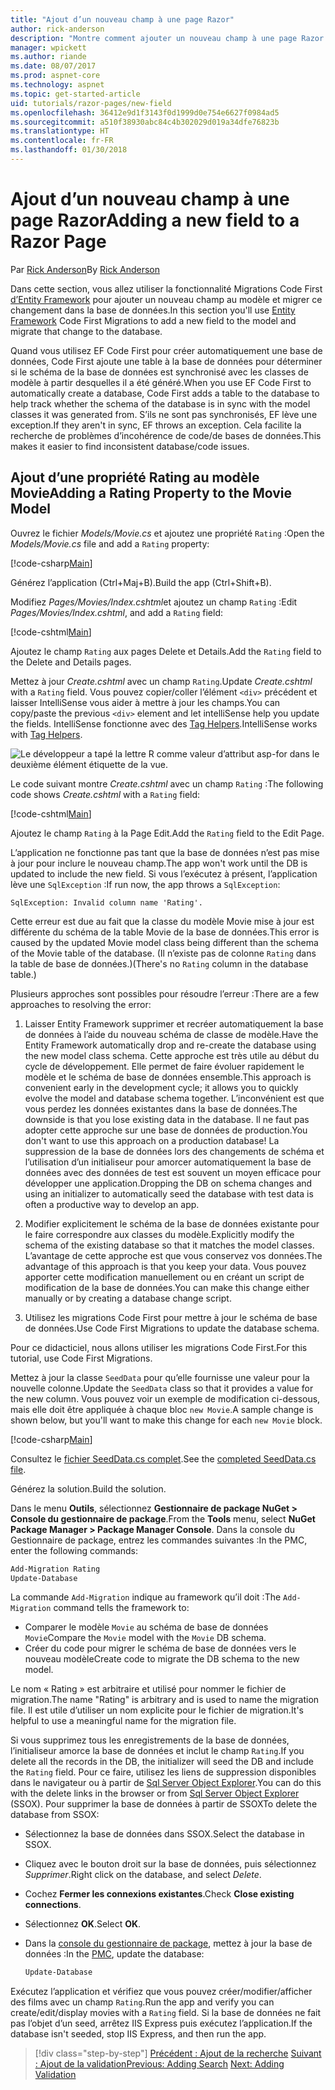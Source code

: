 ```yaml
---
title: "Ajout d’un nouveau champ à une page Razor"
author: rick-anderson
description: "Montre comment ajouter un nouveau champ à une page Razor avec Entity Framework Core"
manager: wpickett
ms.author: riande
ms.date: 08/07/2017
ms.prod: aspnet-core
ms.technology: aspnet
ms.topic: get-started-article
uid: tutorials/razor-pages/new-field
ms.openlocfilehash: 36412e9d1f3143f0d1999d0e754e6627f0984ad5
ms.sourcegitcommit: a510f38930abc84c4b302029d019a34dfe76823b
ms.translationtype: HT
ms.contentlocale: fr-FR
ms.lasthandoff: 01/30/2018
---
```

# <a name="adding-a-new-field-to-a-razor-page"></a><span data-ttu-id="c962d-103">Ajout d’un nouveau champ à une page Razor</span><span class="sxs-lookup"><span data-stu-id="c962d-103">Adding a new field to a Razor Page</span></span>

<span data-ttu-id="c962d-104">Par [Rick Anderson](https://twitter.com/RickAndMSFT)</span><span class="sxs-lookup"><span data-stu-id="c962d-104">By [Rick Anderson](https://twitter.com/RickAndMSFT)</span></span>

<span data-ttu-id="c962d-105">Dans cette section, vous allez utiliser la fonctionnalité Migrations Code First [d’Entity Framework](https://docs.microsoft.com/ef/core/get-started/aspnetcore/new-db) pour ajouter un nouveau champ au modèle et migrer ce changement dans la base de données.</span><span class="sxs-lookup"><span data-stu-id="c962d-105">In this section you'll use [Entity Framework](https://docs.microsoft.com/ef/core/get-started/aspnetcore/new-db) Code First Migrations to add a new field to the model and migrate that change to the database.</span></span>

<span data-ttu-id="c962d-106">Quand vous utilisez EF Code First pour créer automatiquement une base de données, Code First ajoute une table à la base de données pour déterminer si le schéma de la base de données est synchronisé avec les classes de modèle à partir desquelles il a été généré.</span><span class="sxs-lookup"><span data-stu-id="c962d-106">When you use EF Code First to automatically create a database, Code First adds a table to the database to help track whether the schema of the database is in sync with the model classes it was generated from.</span></span> <span data-ttu-id="c962d-107">S’ils ne sont pas synchronisés, EF lève une exception.</span><span class="sxs-lookup"><span data-stu-id="c962d-107">If they aren't in sync, EF throws an exception.</span></span> <span data-ttu-id="c962d-108">Cela facilite la recherche de problèmes d’incohérence de code/de bases de données.</span><span class="sxs-lookup"><span data-stu-id="c962d-108">This makes it easier to find inconsistent database/code issues.</span></span>

## <a name="adding-a-rating-property-to-the-movie-model"></a><span data-ttu-id="c962d-109">Ajout d’une propriété Rating au modèle Movie</span><span class="sxs-lookup"><span data-stu-id="c962d-109">Adding a Rating Property to the Movie Model</span></span>

<span data-ttu-id="c962d-110">Ouvrez le fichier *Models/Movie.cs* et ajoutez une propriété `Rating` :</span><span class="sxs-lookup"><span data-stu-id="c962d-110">Open the *Models/Movie.cs* file and add a `Rating` property:</span></span>

[!code-csharp[Main](razor-pages-start/sample/RazorPagesMovie/Models/MovieDateRating.cs?highlight=11&range=7-18)]

<span data-ttu-id="c962d-111">Générez l’application (Ctrl+Maj+B).</span><span class="sxs-lookup"><span data-stu-id="c962d-111">Build the app (Ctrl+Shift+B).</span></span>

<span data-ttu-id="c962d-112">Modifiez *Pages/Movies/Index.cshtml*et ajoutez un champ `Rating` :</span><span class="sxs-lookup"><span data-stu-id="c962d-112">Edit *Pages/Movies/Index.cshtml*, and add a `Rating` field:</span></span>

[!code-cshtml[Main](razor-pages-start/sample/RazorPagesMovie/Pages/Movies/Index.cshtml?highlight=40-42,61-63)]

<span data-ttu-id="c962d-113">Ajoutez le champ `Rating` aux pages Delete et Details.</span><span class="sxs-lookup"><span data-stu-id="c962d-113">Add the `Rating` field to the Delete and Details pages.</span></span>

<span data-ttu-id="c962d-114">Mettez à jour *Create.cshtml* avec un champ `Rating`.</span><span class="sxs-lookup"><span data-stu-id="c962d-114">Update *Create.cshtml* with a `Rating` field.</span></span> <span data-ttu-id="c962d-115">Vous pouvez copier/coller l’élément `<div>` précédent et laisser IntelliSense vous aider à mettre à jour les champs.</span><span class="sxs-lookup"><span data-stu-id="c962d-115">You can copy/paste the previous `<div>` element and let intelliSense help you update the fields.</span></span> <span data-ttu-id="c962d-116">IntelliSense fonctionne avec des [Tag Helpers](xref:mvc/views/tag-helpers/intro).</span><span class="sxs-lookup"><span data-stu-id="c962d-116">IntelliSense works with [Tag Helpers](xref:mvc/views/tag-helpers/intro).</span></span>

![Le développeur a tapé la lettre R comme valeur d’attribut asp-for dans le deuxième élément étiquette de la vue.](new-field/_static/cr.png)

<span data-ttu-id="c962d-120">Le code suivant montre *Create.cshtml* avec un champ `Rating` :</span><span class="sxs-lookup"><span data-stu-id="c962d-120">The following code shows *Create.cshtml* with a `Rating` field:</span></span>

[!code-cshtml[Main](razor-pages-start/sample/RazorPagesMovie/Pages/Movies/Create.cshtml?highlight=36-40)]

<span data-ttu-id="c962d-121">Ajoutez le champ `Rating` à la Page Edit.</span><span class="sxs-lookup"><span data-stu-id="c962d-121">Add the `Rating` field to the Edit Page.</span></span>

<span data-ttu-id="c962d-122">L’application ne fonctionne pas tant que la base de données n’est pas mise à jour pour inclure le nouveau champ.</span><span class="sxs-lookup"><span data-stu-id="c962d-122">The app won't work until the DB is updated to include the new field.</span></span> <span data-ttu-id="c962d-123">Si vous l’exécutez à présent, l’application lève une `SqlException` :</span><span class="sxs-lookup"><span data-stu-id="c962d-123">If run now, the app throws a `SqlException`:</span></span>

```
SqlException: Invalid column name 'Rating'.
```

<span data-ttu-id="c962d-124">Cette erreur est due au fait que la classe du modèle Movie mise à jour est différente du schéma de la table Movie de la base de données.</span><span class="sxs-lookup"><span data-stu-id="c962d-124">This error is caused by the updated Movie model class being different than the schema of the Movie table of the database.</span></span> <span data-ttu-id="c962d-125">(Il n’existe pas de colonne `Rating` dans la table de base de données.)</span><span class="sxs-lookup"><span data-stu-id="c962d-125">(There's no `Rating` column in the database table.)</span></span>

<span data-ttu-id="c962d-126">Plusieurs approches sont possibles pour résoudre l’erreur :</span><span class="sxs-lookup"><span data-stu-id="c962d-126">There are a few approaches to resolving the error:</span></span>

1. <span data-ttu-id="c962d-127">Laisser Entity Framework supprimer et recréer automatiquement la base de données à l’aide du nouveau schéma de classe de modèle.</span><span class="sxs-lookup"><span data-stu-id="c962d-127">Have the Entity Framework automatically drop and re-create the database using  the new model class schema.</span></span> <span data-ttu-id="c962d-128">Cette approche est très utile au début du cycle de développement. Elle permet de faire évoluer rapidement le modèle et le schéma de base de données ensemble.</span><span class="sxs-lookup"><span data-stu-id="c962d-128">This approach is convenient early in the development cycle; it allows you to quickly evolve the model and database schema together.</span></span> <span data-ttu-id="c962d-129">L’inconvénient est que vous perdez les données existantes dans la base de données.</span><span class="sxs-lookup"><span data-stu-id="c962d-129">The downside is that you lose existing data in the database.</span></span> <span data-ttu-id="c962d-130">Il ne faut pas adopter cette approche sur une base de données de production.</span><span class="sxs-lookup"><span data-stu-id="c962d-130">You don't want to use this approach on a production database!</span></span> <span data-ttu-id="c962d-131">La suppression de la base de données lors des changements de schéma et l’utilisation d’un initialiseur pour amorcer automatiquement la base de données avec des données de test est souvent un moyen efficace pour développer une application.</span><span class="sxs-lookup"><span data-stu-id="c962d-131">Dropping the DB on schema changes and using an initializer to automatically seed the database with test data is often a productive way to develop an app.</span></span>

2. <span data-ttu-id="c962d-132">Modifier explicitement le schéma de la base de données existante pour le faire correspondre aux classes du modèle.</span><span class="sxs-lookup"><span data-stu-id="c962d-132">Explicitly modify the schema of the existing database so that it matches the model classes.</span></span> <span data-ttu-id="c962d-133">L’avantage de cette approche est que vous conservez vos données.</span><span class="sxs-lookup"><span data-stu-id="c962d-133">The advantage of this approach is that you keep your data.</span></span> <span data-ttu-id="c962d-134">Vous pouvez apporter cette modification manuellement ou en créant un script de modification de la base de données.</span><span class="sxs-lookup"><span data-stu-id="c962d-134">You can make this change either manually or by creating a database change script.</span></span>

3. <span data-ttu-id="c962d-135">Utilisez les migrations Code First pour mettre à jour le schéma de base de données.</span><span class="sxs-lookup"><span data-stu-id="c962d-135">Use Code First Migrations to update the database schema.</span></span>

<span data-ttu-id="c962d-136">Pour ce didacticiel, nous allons utiliser les migrations Code First.</span><span class="sxs-lookup"><span data-stu-id="c962d-136">For this tutorial, use Code First Migrations.</span></span>

<span data-ttu-id="c962d-137">Mettez à jour la classe `SeedData` pour qu’elle fournisse une valeur pour la nouvelle colonne.</span><span class="sxs-lookup"><span data-stu-id="c962d-137">Update the `SeedData` class so that it provides a value for the new column.</span></span> <span data-ttu-id="c962d-138">Vous pouvez voir un exemple de modification ci-dessous, mais elle doit être appliquée à chaque bloc `new Movie`.</span><span class="sxs-lookup"><span data-stu-id="c962d-138">A sample change is shown below, but you'll want to make this change for each `new Movie` block.</span></span>

[!code-csharp[Main](razor-pages-start/sample/RazorPagesMovie/Models/SeedDataRating.cs?name=snippet1&highlight=8)]

<span data-ttu-id="c962d-139">Consultez le [fichier SeedData.cs complet](https://github.com/aspnet/Docs/blob/master/aspnetcore/tutorials/razor-pages/razor-pages-start/sample/RazorPagesMovie/Models/SeedDataRating.cs).</span><span class="sxs-lookup"><span data-stu-id="c962d-139">See the [completed SeedData.cs file](https://github.com/aspnet/Docs/blob/master/aspnetcore/tutorials/razor-pages/razor-pages-start/sample/RazorPagesMovie/Models/SeedDataRating.cs).</span></span>

<span data-ttu-id="c962d-140">Générez la solution.</span><span class="sxs-lookup"><span data-stu-id="c962d-140">Build the solution.</span></span>

<a name="pmc"></a> <span data-ttu-id="c962d-141">Dans le menu **Outils**, sélectionnez **Gestionnaire de package NuGet > Console du gestionnaire de package**.</span><span class="sxs-lookup"><span data-stu-id="c962d-141">From the **Tools** menu, select **NuGet Package Manager > Package Manager Console**.</span></span>
<span data-ttu-id="c962d-142">Dans la console du Gestionnaire de package, entrez les commandes suivantes :</span><span class="sxs-lookup"><span data-stu-id="c962d-142">In the PMC, enter the following commands:</span></span>

```powershell
Add-Migration Rating
Update-Database
```

<span data-ttu-id="c962d-143">La commande `Add-Migration` indique au framework qu’il doit :</span><span class="sxs-lookup"><span data-stu-id="c962d-143">The `Add-Migration` command tells the framework to:</span></span>

* <span data-ttu-id="c962d-144">Comparer le modèle `Movie` au schéma de base de données `Movie`</span><span class="sxs-lookup"><span data-stu-id="c962d-144">Compare the `Movie` model with the `Movie` DB schema.</span></span>
* <span data-ttu-id="c962d-145">Créer du code pour migrer le schéma de base de données vers le nouveau modèle</span><span class="sxs-lookup"><span data-stu-id="c962d-145">Create code to migrate the DB schema to the new model.</span></span>

<span data-ttu-id="c962d-146">Le nom « Rating » est arbitraire et utilisé pour nommer le fichier de migration.</span><span class="sxs-lookup"><span data-stu-id="c962d-146">The name "Rating" is arbitrary and is used to name the migration file.</span></span> <span data-ttu-id="c962d-147">Il est utile d’utiliser un nom explicite pour le fichier de migration.</span><span class="sxs-lookup"><span data-stu-id="c962d-147">It's helpful to use a meaningful name for the migration file.</span></span>

<a name="ssox"></a> <span data-ttu-id="c962d-148">Si vous supprimez tous les enregistrements de la base de données, l’initialiseur amorce la base de données et inclut le champ `Rating`.</span><span class="sxs-lookup"><span data-stu-id="c962d-148">If you delete all the records in the DB, the initializer will seed the DB and include the `Rating` field.</span></span> <span data-ttu-id="c962d-149">Pour ce faire, utilisez les liens de suppression disponibles dans le navigateur ou à partir de [Sql Server Object Explorer](xref:tutorials/razor-pages/sql#ssox).</span><span class="sxs-lookup"><span data-stu-id="c962d-149">You can do this with the delete links in the browser or from [Sql Server Object Explorer](xref:tutorials/razor-pages/sql#ssox) (SSOX).</span></span> <span data-ttu-id="c962d-150">Pour supprimer la base de données à partir de SSOX</span><span class="sxs-lookup"><span data-stu-id="c962d-150">To delete the database from SSOX:</span></span>

* <span data-ttu-id="c962d-151">Sélectionnez la base de données dans SSOX.</span><span class="sxs-lookup"><span data-stu-id="c962d-151">Select the database in SSOX.</span></span>
* <span data-ttu-id="c962d-152">Cliquez avec le bouton droit sur la base de données, puis sélectionnez *Supprimer*.</span><span class="sxs-lookup"><span data-stu-id="c962d-152">Right click on the database, and select *Delete*.</span></span>
* <span data-ttu-id="c962d-153">Cochez **Fermer les connexions existantes**.</span><span class="sxs-lookup"><span data-stu-id="c962d-153">Check **Close existing connections**.</span></span>
* <span data-ttu-id="c962d-154">Sélectionnez **OK**.</span><span class="sxs-lookup"><span data-stu-id="c962d-154">Select **OK**.</span></span>
* <span data-ttu-id="c962d-155">Dans la [console du gestionnaire de package](xref:tutorials/razor-pages/new-field#pmc), mettez à jour la base de données :</span><span class="sxs-lookup"><span data-stu-id="c962d-155">In the [PMC](xref:tutorials/razor-pages/new-field#pmc), update the database:</span></span>

  ```powershell
  Update-Database
  ```

<span data-ttu-id="c962d-156">Exécutez l’application et vérifiez que vous pouvez créer/modifier/afficher des films avec un champ `Rating`.</span><span class="sxs-lookup"><span data-stu-id="c962d-156">Run the app and verify you can create/edit/display movies with a `Rating` field.</span></span> <span data-ttu-id="c962d-157">Si la base de données ne fait pas l’objet d’un seed, arrêtez IIS Express puis exécutez l’application.</span><span class="sxs-lookup"><span data-stu-id="c962d-157">If the database isn't seeded, stop IIS Express, and then run the app.</span></span>

>[!div class="step-by-step"]
<span data-ttu-id="c962d-158">[Précédent : Ajout de la recherche](xref:tutorials/razor-pages/search)
[Suivant : Ajout de la validation](xref:tutorials/razor-pages/validation)</span><span class="sxs-lookup"><span data-stu-id="c962d-158">[Previous: Adding Search](xref:tutorials/razor-pages/search)
[Next: Adding Validation](xref:tutorials/razor-pages/validation)</span></span>
